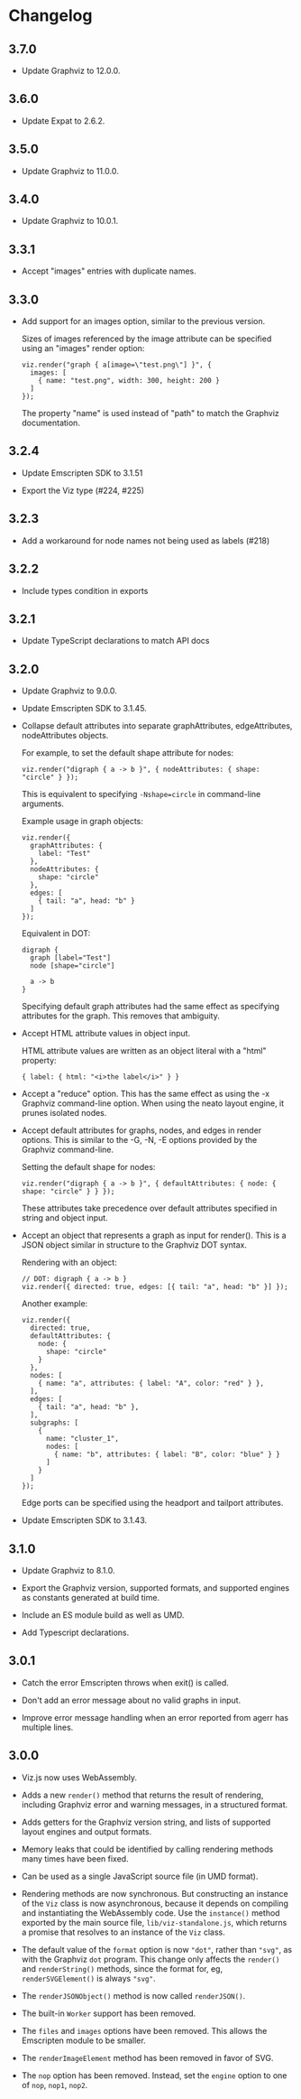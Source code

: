 # Changelog

## 3.7.0

* Update Graphviz to 12.0.0.

## 3.6.0

* Update Expat to 2.6.2.

## 3.5.0

* Update Graphviz to 11.0.0.

## 3.4.0

* Update Graphviz to 10.0.1.

## 3.3.1

* Accept "images" entries with duplicate names.

## 3.3.0

* Add support for an images option, similar to the previous version.

  Sizes of images referenced by the image attribute can be specified using an "images" render option:

      viz.render("graph { a[image=\"test.png\"] }", {
        images: [
          { name: "test.png", width: 300, height: 200 }
        ]
      });

  The property "name" is used instead of "path" to match the Graphviz documentation.

## 3.2.4

* Update Emscripten SDK to 3.1.51

* Export the Viz type (#224, #225)

## 3.2.3

* Add a workaround for node names not being used as labels (#218)

## 3.2.2

* Include types condition in exports

## 3.2.1

* Update TypeScript declarations to match API docs

## 3.2.0

* Update Graphviz to 9.0.0.

* Update Emscripten SDK to 3.1.45.

* Collapse default attributes into separate graphAttributes, edgeAttributes, nodeAttributes objects.

  For example, to set the default shape attribute for nodes:

      viz.render("digraph { a -> b }", { nodeAttributes: { shape: "circle" } });
  
  This is equivalent to specifying `-Nshape=circle` in command-line arguments.
  
  Example usage in graph objects:
  
      viz.render({
        graphAttributes: {
          label: "Test"
        },
        nodeAttributes: {
          shape: "circle"
        },
        edges: [
          { tail: "a", head: "b" }
        ]
      });
  
  Equivalent in DOT:
  
      digraph {
        graph [label="Test"]
        node [shape="circle"]
        
        a -> b
      }
      
  Specifying default graph attributes had the same effect as specifying attributes for the graph. This removes that ambiguity.

* Accept HTML attribute values in object input.

  HTML attribute values are written as an object literal with a "html" property:
  
      { label: { html: "<i>the label</i>" } }

* Accept a "reduce" option. This has the same effect as using the -x Graphviz command-line option. When using the neato layout engine, it prunes isolated nodes.

* Accept default attributes for graphs, nodes, and edges in render options. This is similar to the -G, -N, -E options provided by the Graphviz command-line.

  Setting the default shape for nodes:

      viz.render("digraph { a -> b }", { defaultAttributes: { node: { shape: "circle" } } });
  
  These attributes take precedence over default attributes specified in string and object input.

* Accept an object that represents a graph as input for render(). This is a JSON object similar in structure to the Graphviz DOT syntax.

  Rendering with an object:
  
      // DOT: digraph { a -> b }
      viz.render({ directed: true, edges: [{ tail: "a", head: "b" }] });
    
  Another example:
  
      viz.render({
        directed: true,
        defaultAttributes: {
          node: {
            shape: "circle"
          }
        },
        nodes: [
          { name: "a", attributes: { label: "A", color: "red" } },
        ],
        edges: [
          { tail: "a", head: "b" },
        ],
        subgraphs: [
          {
            name: "cluster_1",
            nodes: [
              { name: "b", attributes: { label: "B", color: "blue" } }
            ]
          }
        ]
      });
  
  Edge ports can be specified using the headport and tailport attributes.

* Update Emscripten SDK to 3.1.43.

## 3.1.0

* Update Graphviz to 8.1.0.

* Export the Graphviz version, supported formats, and supported engines as constants generated at build time.

* Include an ES module build as well as UMD.

* Add Typescript declarations.

## 3.0.1

* Catch the error Emscripten throws when exit() is called.

* Don't add an error message about no valid graphs in input.

* Improve error message handling when an error reported from agerr has multiple lines.

## 3.0.0

* Viz.js now uses WebAssembly.

* Adds a new `render()` method that returns the result of rendering, including Graphviz error and warning messages, in a structured format.

* Adds getters for the Graphviz version string, and lists of supported layout engines and output formats.

* Memory leaks that could be identified by calling rendering methods many times have been fixed.

* Can be used as a single JavaScript source file (in UMD format).

* Rendering methods are now synchronous. But constructing an instance of the `Viz` class is now asynchronous, because it depends on compiling and instantiating the WebAssembly code. Use the `instance()` method exported by the main source file, `lib/viz-standalone.js`, which returns a promise that resolves to an instance of the `Viz` class.

* The default value of the `format` option is now `"dot"`, rather than `"svg"`, as with the Graphviz `dot` program. This change only affects the `render()` and `renderString()` methods, since the format for, eg, `renderSVGElement()` is always `"svg"`.

* The `renderJSONObject()` method is now called `renderJSON()`.

* The built-in `Worker` support has been removed.

* The `files` and `images` options have been removed. This allows the Emscripten module to be smaller.

* The `renderImageElement` method has been removed in favor of SVG.

* The `nop` option has been removed. Instead, set the `engine` option to one of `nop`, `nop1`, `nop2`.
